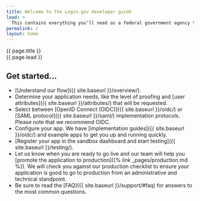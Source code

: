 ```yaml
---
title: Welcome to the Login.gov developer guide
lead: >
  This contains everything you’ll need as a federal government agency to integrate and deploy your application with <a href="https://login.gov">Login.gov</a>.
permalink: /
layout: home
---
```


<section class="usa-section usa-section--dark">
  <div class="grid-container">
    <div class="usa-display text-accent-cool">{{ page.title }}</div>
    <div class="usa-intro">{{ page.lead }}</div>
  </div>
</section>

<section class="usa-section grid-container usa-prose" markdown="1">

# Get started...

- [Understand our flow]({{ site.baseurl }}/overview/).
- Determine your application needs, like the level of proofing and [user attributes]({{ site.baseurl }}/attributes/) that will be requested.
- Select between [OpenID Connect (OIDC)]({{ site.baseurl }}/oidc/) or [SAML protocol]({{ site.baseurl }}/saml/) implementation protocols. Please note that we recommend OIDC.
- Configure your app. We have [implementation guides]({{ site.baseurl }}/oidc/) and example apps to get you up and running quickly.
- [Register your app in the sandbox dashboard and start testing]({{ site.baseurl }}/testing/).
- Let us know when you are ready to go live and our team will help you [promote the application to production]({% link _pages/production.md %}). We will check you against our production checklist to ensure your application is good to go to production from an administrative and technical standpoint.
- Be sure to read the [FAQ]({{ site.baseurl }}/support/#faq) for answers to the most common questions.

</section>
